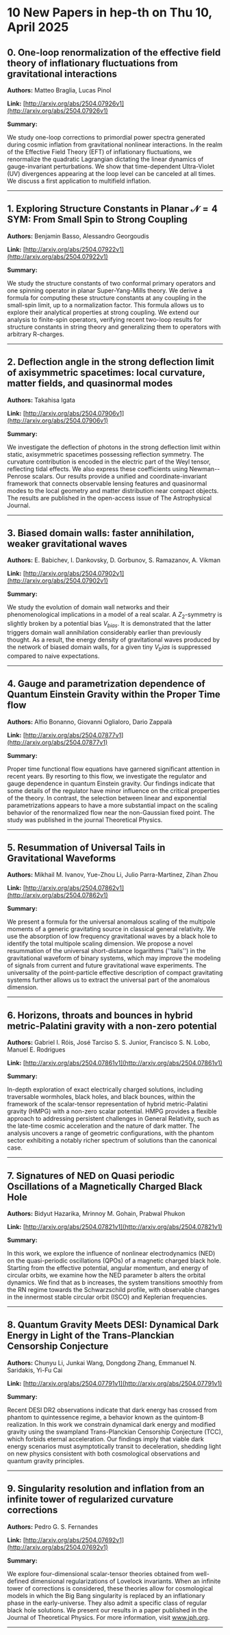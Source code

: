 # 10 New Papers in hep-th on Thu 10, April 2025

## 0. One-loop renormalization of the effective field theory of inflationary   fluctuations from gravitational interactions

**Authors:** Matteo Braglia, Lucas Pinol

**Link:** [http://arxiv.org/abs/2504.07926v1](http://arxiv.org/abs/2504.07926v1)

**Summary:**

We study one-loop corrections to primordial power spectra generated during cosmic inflation from gravitational nonlinear interactions. In the realm of the Effective Field Theory (EFT) of inflationary fluctuations, we renormalize the quadratic Lagrangian dictating the linear dynamics of gauge-invariant perturbations. We show that time-dependent Ultra-Violet (UV) divergences appearing at the loop level can be canceled at all times. We discuss a first application to multifield inflation.

---

## 1. Exploring Structure Constants in Planar $\mathcal{N} = 4$ SYM: From   Small Spin to Strong Coupling

**Authors:** Benjamin Basso, Alessandro Georgoudis

**Link:** [http://arxiv.org/abs/2504.07922v1](http://arxiv.org/abs/2504.07922v1)

**Summary:**

We study the structure constants of two conformal primary operators and one spinning operator in planar Super-Yang-Mills theory. We derive a formula for computing these structure constants at any coupling in the small-spin limit, up to a normalization factor. This formula allows us to explore their analytical properties at strong coupling. We extend our analysis to finite-spin operators, verifying recent two-loop results for structure constants in string theory and generalizing them to operators with arbitrary R-charges.

---

## 2. Deflection angle in the strong deflection limit of axisymmetric   spacetimes: local curvature, matter fields, and quasinormal modes

**Authors:** Takahisa Igata

**Link:** [http://arxiv.org/abs/2504.07906v1](http://arxiv.org/abs/2504.07906v1)

**Summary:**

We investigate the deflection of photons in the strong deflection limit within static, axisymmetric spacetimes possessing reflection symmetry. The curvature contribution is encoded in the electric part of the Weyl tensor, reflecting tidal effects. We also express these coefficients using Newman--Penrose scalars. Our results provide a unified and coordinate-invariant framework that connects observable lensing features and quasinormal modes to the local geometry and matter distribution near compact objects. The results are published in the open-access issue of The Astrophysical Journal.

---

## 3. Biased domain walls: faster annihilation, weaker gravitational waves

**Authors:** E. Babichev, I. Dankovsky, D. Gorbunov, S. Ramazanov, A. Vikman

**Link:** [http://arxiv.org/abs/2504.07902v1](http://arxiv.org/abs/2504.07902v1)

**Summary:**

We study the evolution of domain wall networks and their phenomenological implications in a model of a real scalar. A $Z_2$-symmetry is slightly broken by a potential bias $V_{bias}$. It is demonstrated that the latter triggers domain wall annihilation considerably earlier than previously thought. As a result, the energy density of gravitational waves produced by the network of biased domain walls, for a given tiny $V_bias$ is suppressed compared to naive expectations.

---

## 4. Gauge and parametrization dependence of Quantum Einstein Gravity within   the Proper Time flow

**Authors:** Alfio Bonanno, Giovanni Oglialoro, Dario Zappalà

**Link:** [http://arxiv.org/abs/2504.07877v1](http://arxiv.org/abs/2504.07877v1)

**Summary:**

Proper time functional flow equations have garnered significant attention in recent years. By resorting to this flow, we investigate the regulator and gauge dependence in quantum Einstein gravity. Our findings indicate that some details of the regulator have minor influence on the critical properties of the theory. In contrast, the selection between linear and exponential parametrizations appears to have a more substantial impact on the scaling behavior of the renormalized flow near the non-Gaussian fixed point. The study was published in the journal Theoretical Physics.

---

## 5. Resummation of Universal Tails in Gravitational Waveforms

**Authors:** Mikhail M. Ivanov, Yue-Zhou Li, Julio Parra-Martinez, Zihan Zhou

**Link:** [http://arxiv.org/abs/2504.07862v1](http://arxiv.org/abs/2504.07862v1)

**Summary:**

We present a formula for the universal anomalous scaling of the multipole moments of a generic gravitating source in classical general relativity. We use the absorption of low frequency gravitational waves by a black hole to identify the total multipole scaling dimension. We propose a novel resummation of the universal short-distance logarithms (''tails'') in the gravitational waveform of binary systems, which may improve the modeling of signals from current and future gravitational wave experiments. The universality of the point-particle effective description of compact gravitating systems further allows us to extract the universal part of the anomalous dimension.

---

## 6. Horizons, throats and bounces in hybrid metric-Palatini gravity with a   non-zero potential

**Authors:** Gabriel I. Róis, José Tarciso S. S. Junior, Francisco S. N. Lobo, Manuel E. Rodrigues

**Link:** [http://arxiv.org/abs/2504.07861v1](http://arxiv.org/abs/2504.07861v1)

**Summary:**

In-depth exploration of exact electrically charged solutions, including traversable wormholes, black holes, and black bounces, within the framework of the scalar-tensor representation of hybrid metric-Palatini gravity (HMPG) with a non-zero scalar potential. HMPG provides a flexible approach to addressing persistent challenges in General Relativity, such as the late-time cosmic acceleration and the nature of dark matter. The analysis uncovers a range of geometric configurations, with the phantom sector exhibiting a notably richer spectrum of solutions than the canonical case.

---

## 7. Signatures of NED on Quasi periodic Oscillations of a Magnetically   Charged Black Hole

**Authors:** Bidyut Hazarika, Mrinnoy M. Gohain, Prabwal Phukon

**Link:** [http://arxiv.org/abs/2504.07821v1](http://arxiv.org/abs/2504.07821v1)

**Summary:**

In this work, we explore the influence of nonlinear electrodynamics (NED) on the quasi-periodic oscillations (QPOs) of a magnetic charged black hole. Starting from the effective potential, angular momentum, and energy of circular orbits, we examine how the NED parameter b alters the orbital dynamics. We find that as b increases, the system transitions smoothly from the RN regime towards the Schwarzschild profile, with observable changes in the innermost stable circular orbit (ISCO) and Keplerian frequencies.

---

## 8. Quantum Gravity Meets DESI: Dynamical Dark Energy in Light of the   Trans-Planckian Censorship Conjecture

**Authors:** Chunyu Li, Junkai Wang, Dongdong Zhang, Emmanuel N. Saridakis, Yi-Fu Cai

**Link:** [http://arxiv.org/abs/2504.07791v1](http://arxiv.org/abs/2504.07791v1)

**Summary:**

Recent DESI DR2 observations indicate that dark energy has crossed from phantom to quintessence regime, a behavior known as the quintom-B realization. In this work we constrain dynamical dark energy and modified gravity using the swampland Trans-Planckian Censorship Conjecture (TCC), which forbids eternal acceleration. Our findings imply that viable dark energy scenarios must asymptotically transit to deceleration, shedding light on new physics consistent with both cosmological observations and quantum gravity principles.

---

## 9. Singularity resolution and inflation from an infinite tower of   regularized curvature corrections

**Authors:** Pedro G. S. Fernandes

**Link:** [http://arxiv.org/abs/2504.07692v1](http://arxiv.org/abs/2504.07692v1)

**Summary:**

We explore four-dimensional scalar-tensor theories obtained from well-defined dimensional regularizations of Lovelock invariants. When an infinite tower of corrections is considered, these theories allow for cosmological models in which the Big Bang singularity is replaced by an inflationary phase in the early-universe. They also admit a specific class of regular black hole solutions. We present our results in a paper published in the Journal of Theoretical Physics. For more information, visit www.jph.org.

---

